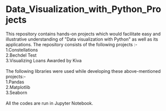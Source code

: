 # Data_Visualization_with_Python_Projects
This repository contains hands-on projects which would facilitate easy and illustrative understanding of "Data visualization with Python" as well as its applications. The repository consists of the following projects :-  <br>1.Constellations<br>2.Bechdel Test<br>3.Visualizing Loans Awarded by Kiva <br><br>The following libraries were used while developing these above-mentioned projects:- <br>1.Pandas<br>2.Matplotlib<br>3.Seaborn <br><br>All the codes are run in Jupyter Notebook.
